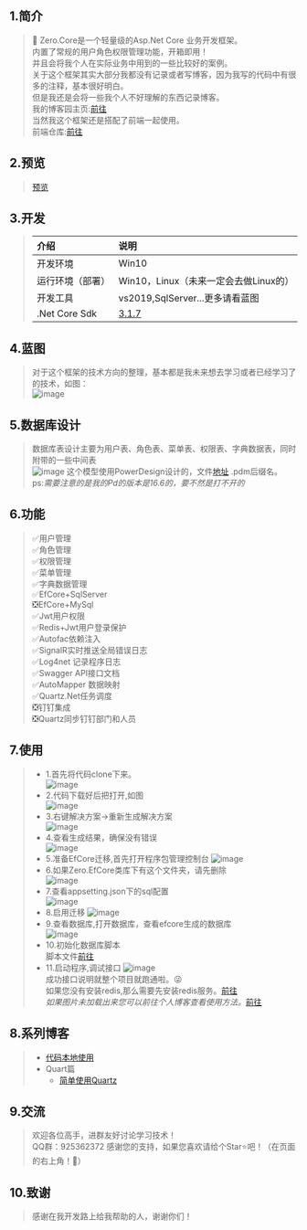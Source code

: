 ## 1.简介
>🐷 Zero.Core是一个轻量级的Asp.Net Core 业务开发框架。  
> 内置了常规的用户角色权限管理功能，开箱即用！  
> 并且会将我个人在实际业务中用到的一些比较好的案例。  
>关于这个框架其实大部分我都没有记录或者写博客，因为我写的代码中有很多的注释，基本很好明白。  
>但是我还是会将一些我个人不好理解的东西记录博客。  
>我的博客园主页:[前往](https://www.cnblogs.com/aqgy12138/)  
>当然我这个框架还是搭配了前端一起使用。  
>前端仓库:[前往](https://github.com/QQ2287991080/Zero.Core.Admin)
## 2.预览
> [预览](http://123.56.236.167:1204/)
## 3.开发  
>| **介绍** | **说明** |
>| :---- | :----|  
>|开发环境|Win10|
>|运行环境（部署）|Win10，Linux（未来一定会去做Linux的）|
>|开发工具|vs2019,SqlServer...更多请看蓝图|
>|.Net Core Sdk|[3.1.7](https://dotnet.microsoft.com/download/dotnet-core/3.1)|
>
## 4.蓝图
>对于这个框架的技术方向的整理，基本都是我未来想去学习或者已经学习了的技术，如图：  
>![image](docs/TechnologyDesign/Zero.Core.Technology.png)  
## 5.数据库设计
>数据库表设计主要为用户表、角色表、菜单表、权限表、字典数据表，同时附带的一些中间表  
>![image](docs/SqlDesign/SqlDesign.png)
>这个模型使用PowerDesign设计的，文件[地址](https://github.com/QQ2287991080/Zero.Core/tree/master/docs/SqlDesign) .pdm后缀名。    
>ps:*需要注意的是我的Pd的版本是16.6的，要不然是打不开的*
## 6.功能  
>✅用户管理  
>✅角色管理  
>✅权限管理  
>✅菜单管理  
>✅字典数据管理  
>✅EfCore+SqlServer  
>❎EfCore+MySql  
>✅Jwt用户权限  
>✅Redis+Jwt用户登录保护  
>✅Autofac依赖注入  
>✅SignalR实时推送全局错误日志  
>✅Log4net 记录程序日志  
>✅Swagger API接口文档  
>✅AutoMapper 数据映射  
>✅Quartz.Net任务调度  
>❎钉钉集成  
>❎Quartz同步钉钉部门和人员  
## 7.使用
>* 1.首先将代码clone下来。  
>![image](docs/Use/clone.png)  
>* 2.代码下载好后把打开,如图  
>![image](docs/Use/solution.jpg)
>* 3.右键解决方案->重新生成解决方案  
>![image](docs/Use/buildSolution.jpg)  
>* 4.查看生成结果，确保没有错误  
>![image](docs/Use/output.jpg)
>* 5.准备EfCore迁移,首先打开程序包管理控制台
>![image](docs/Use/efMigration.jpg)
>* 6.如果Zero.EfCore类库下有这个文件夹，请先删除  
>![image](docs/Use/removeFolder.jpg)
>* 7.查看appsetting.json下的sql配置  
>![image](docs/Use/lookcon.png)
>* 8.启用迁移
>![image](docs/Use/migration.gif)
>* 9.查看数据库,打开数据库，查看efcore生成的数据库  
>![image](docs/Use/database.jpg)
>* 10.初始化数据库脚本  
>脚本文件[前往](https://github.com/QQ2287991080/Zero.Core/blob/master/docs/SqlData/dbData.sql)  
>* 11.启动程序,调试接口
>![image](docs/Use/testApi.gif)  
>成功接口说明就整个项目就跑通啦。😜  
>如果您没有安装redis,那么需要先安装redis服务。[前往](https://www.runoob.com/redis/redis-tutorial.html)  
>*如果图片未加载出来您可以前往个人博客查看使用方法。*[前往](https://www.cnblogs.com/aqgy12138/p/13976257.html)  
## 8.系列博客
>* [代码本地使用](https://www.cnblogs.com/aqgy12138/p/13976257.html)
>* Quart篇  
>   - [简单使用Quartz](https://www.cnblogs.com/aqgy12138/p/14011785.html)  
## 9.交流
>欢迎各位高手，进群友好讨论学习技术！  
>QQ群：925362372
感谢您的支持，如果您喜欢请给个Star⭐吧！（在页面的右上角！🤭）
## 10.致谢
>感谢在我开发路上给我帮助的人，谢谢你们！
## 